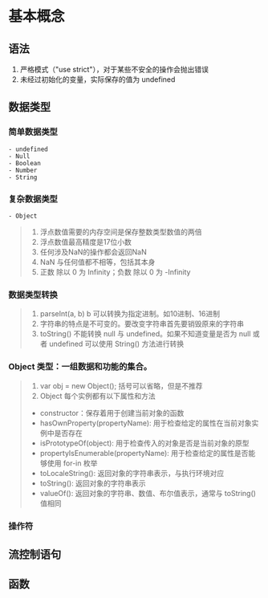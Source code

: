 # 基本概念

## 语法

1. 严格模式（"use strict"），对于某些不安全的操作会抛出错误
2. 未经过初始化的变量，实际保存的值为 undefined

## 数据类型

### 简单数据类型
    - undefined
    - Null
    - Boolean
    - Number
    - String
   
### 复杂数据类型
    - Object

> 1. 浮点数值需要的内存空间是保存整数类型数值的两倍
> 2. 浮点数值最高精度是17位小数
> 3. 任何涉及NaN的操作都会返回NaN
> 4. NaN 与任何值都不相等，包括其本身
> 5. 正数 除以 0 为 Infinity；负数 除以 0 为 -Infinity

### 数据类型转换
> 1. parseInt(a, b) b 可以转换为指定进制。如10进制、16进制
> 2. 字符串的特点是不可变的。要改变字符串首先要销毁原来的字符串
> 3. toString() 不能转换 null 与 undefined。如果不知道变量是否为 null 或者 undefined 可以使用 String() 方法进行转换

### Object 类型：一组数据和功能的集合。
> 1. var obj = new Object(); 括号可以省略，但是不推荐
> 2. Object 每个实例都有以下属性和方法
>   - constructor：保存着用于创建当前对象的函数
>   - hasOwnProperty(propertyName): 用于检查给定的属性在当前对象实例中是否存在
>   - isPrototypeOf(object): 用于检查传入的对象是否是当前对象的原型
>   - propertyIsEnumerable(propertyName): 用于检查给定的属性是否能够使用 for-in 枚举
>   - toLocaleString(): 返回对象的字符串表示，与执行环境对应
>   - toString(): 返回对象的字符串表示
>   - valueOf(): 返回对象的字符串、数值、布尔值表示，通常与 toString() 值相同

### 操作符


## 流控制语句

## 函数